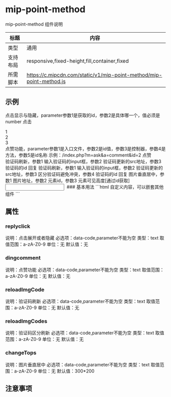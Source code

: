# mip-point-method

mip-point-method 组件说明

标题|内容
----|----
类型|通用
支持布局|responsive,fixed-height,fill,container,fixed
所需脚本|https://c.mipcdn.com/static/v1/mip-point-method/mip-point-method.js

## 示例
点击显示与隐藏，parameter参数1是获取的id，参数2是具体哪一个，值必须是number
<mip-point-method data-code="replyclick" data-parameter="div,2">点击</mip-point-method>
<div id="div">1</div>
<div id="div2">2</div>
<div id="div3">3</div>
点赞功能，parameter参数1是入口文件，参数2是id值，参数3是控制器，参数4是方法，参数5是id名称
示例：/index.php?m=ask&a=comment&id=2
<mip-point-method data-code="dingcomment" data-parameter="index,2,ask,comment,div">点赞</mip-point-method>
<div id="div2"></div>
验证码刷新，参数1 输入验证码的input框，参数2 验证码更新的src地址，参数3 验证码的id
<mip-point-method data-code="reloadImgCode" data-parameter="img,/xxx.php?xx=,IMGid">回复</mip-point-method>
验证码刷新，参数1 输入验证码的input框，参数2 验证码更新的src地址，参数3 区分验证码避免冲突，参数4 验证码的id
<mip-point-method data-code="reloadImgCodes" data-parameter="img,/xxx.php?xx=,4,IMGid">回复</mip-point-method>
图片垂直居中，参数1 图片地址，参数2 元素id，参数3 元素可见高度[通过id获取]
<mip-point-method data-code="changeTops" data-parameter="http://xxx.xxx.xx.x.jpg,img,ui-info"></mip-point-method>
<div id="ui-info"></div>
<input id="img" value="">
<img id="IMGid" />
### 基本用法
```html
<mip-point-method data-code="需要调用的函数名称" data-parameter="参数1，参数2">
    自定义内容，可以嵌套其他组件
</mip-point-method>
```

## 属性

### replyclick

说明：点击展开或者隐藏
必选项：data-code,parameter不能为空
类型：text
取值范围：a-zA-Z0-9
单位：无
默认值：无

### dingcomment

说明：点赞功能
必选项：data-code,parameter不能为空
类型：text
取值范围：a-zA-Z0-9
单位：无
默认值：无

### reloadImgCode

说明：验证码刷新
必选项：data-code,parameter不能为空
类型：text
取值范围：a-zA-Z0-9
单位：无
默认值：无

### reloadImgCodes

说明：验证码区分刷新
必选项：data-code,parameter不能为空
类型：text
取值范围：a-zA-Z0-9
单位：无
默认值：无

### changeTops

说明：图片垂直居中
必选项：data-code,parameter不能为空
类型：text
取值范围：a-zA-Z0-9
单位：无
默认值：300*200

## 注意事项

